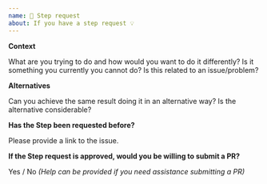 ```yaml
---
name: 🚀 Step request
about: If you have a step request 💡
---
```


**Context**

What are you trying to do and how would you want to do it differently? Is it something you currently you cannot do? Is this related to an issue/problem?

**Alternatives**

Can you achieve the same result doing it in an alternative way? Is the alternative considerable?

**Has the Step been requested before?**

Please provide a link to the issue.

**If the Step request is approved, would you be willing to submit a PR?**

Yes / No _(Help can be provided if you need assistance submitting a PR)_

